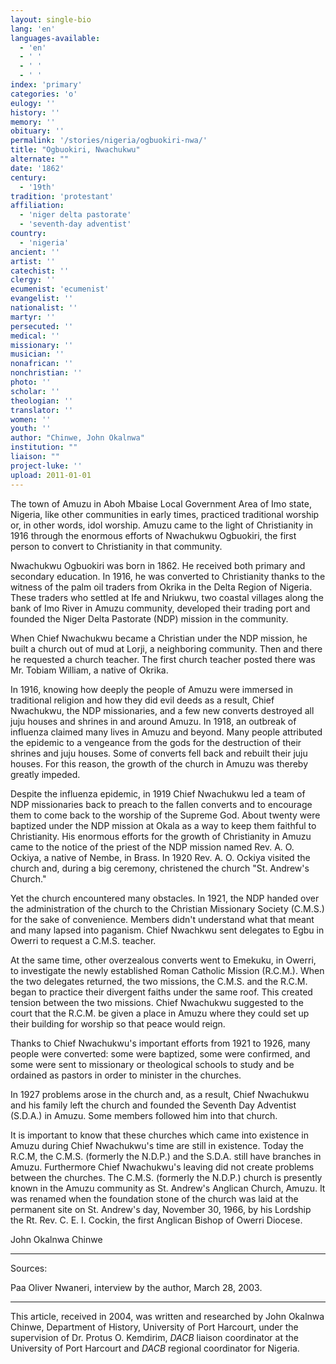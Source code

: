 ```yaml
---
layout: single-bio
lang: 'en'
languages-available:
  - 'en'
  - ' '
  - ' '
  - ' '
index: 'primary'
categories: 'o'
eulogy: ''
history: ''
memory: ''
obituary: ''
permalink: '/stories/nigeria/ogbuokiri-nwa/'
title: "Ogbuokiri, Nwachukwu"
alternate: ""
date: '1862'
century:
  - '19th'
tradition: 'protestant'
affiliation:
  - 'niger delta pastorate'
  - 'seventh-day adventist'
country:
  - 'nigeria'
ancient: ''
artist: ''
catechist: ''
clergy: ''
ecumenist: 'ecumenist'
evangelist: ''
nationalist: ''
martyr: ''
persecuted: ''
medical: ''
missionary: ''
musician: ''
nonafrican: ''
nonchristian: ''
photo: ''
scholar: ''
theologian: ''
translator: ''
women: ''
youth: ''
author: "Chinwe, John Okalnwa"
institution: ""
liaison: ""
project-luke: ''
upload: 2011-01-01
---
```




The town of Amuzu in Aboh Mbaise Local Government Area of Imo state, Nigeria, like other communities in early times, practiced traditional worship or, in other words, idol worship. Amuzu came to the light of Christianity in 1916 through the enormous efforts of Nwachukwu Ogbuokiri, the first person to convert to Christianity in that community.

Nwachukwu Ogbuokiri was born in 1862. He received both primary and secondary education.  In 1916, he was converted to Christianity thanks to the witness of the palm oil traders from Okrika in the Delta Region of Nigeria. These traders who settled at Ife and Nriukwu, two coastal villages along the bank of Imo River in Amuzu community, developed their trading port and founded the Niger Delta Pastorate (NDP) mission in the community.

When Chief Nwachukwu became a Christian under the NDP mission, he built a church out of mud at Lorji, a neighboring community. Then and there he requested a church teacher. The first church teacher posted there was Mr. Tobiam William, a native of Okrika.

In 1916, knowing how deeply the people of Amuzu were immersed in traditional religion and how they did evil deeds as a result, Chief Nwachukwu, the NDP missionaries, and a few new converts destroyed all juju houses and shrines in and around Amuzu.  In 1918, an outbreak of influenza claimed many lives in Amuzu and beyond. Many people attributed the epidemic to a vengeance from the gods for the destruction of their shrines and juju houses. Some of converts fell back and rebuilt their juju houses. For this reason, the growth of the church in Amuzu was thereby greatly impeded.

Despite the influenza epidemic, in 1919 Chief Nwachukwu led a team of NDP missionaries  back to preach to the fallen converts and to encourage them to come back to the worship of the Supreme God.  About twenty were baptized under the NDP mission at Okala as a way to keep them faithful to Christianity. His enormous efforts for the growth of Christianity in Amuzu came to the notice of the priest of the NDP mission named Rev. A. O. Ockiya, a native of Nembe, in Brass. In 1920 Rev. A. O. Ockiya visited the church and, during a big ceremony, christened the church "St. Andrew's Church."

Yet the church encountered many obstacles. In 1921, the NDP handed over the administration of the church to the Christian Missionary Society (C.M.S.) for the sake of convenience. Members didn't understand what that meant and many lapsed into paganism. Chief Nwachkwu sent delegates to Egbu in Owerri to request a C.M.S. teacher.

At the same time, other overzealous converts went to Emekuku, in Owerri, to investigate the newly established Roman Catholic Mission (R.C.M.).  When the two delegates returned, the two missions, the C.M.S. and the R.C.M. began to practice their divergent faiths under the same roof. This created tension between the two missions.  Chief Nwachukwu suggested to the court that the R.C.M.  be given a place in Amuzu where they could set up their building for worship so that peace would reign.

Thanks to Chief Nwachukwu's important efforts from 1921 to 1926, many people were converted: some were baptized, some were confirmed, and some were sent to missionary or theological schools to study and be ordained as pastors in order to minister in the churches.

In 1927 problems arose in the church and, as a result, Chief Nwachukwu and his family left the church and founded the Seventh Day Adventist (S.D.A.) in Amuzu.  Some members followed him into that church.

It is important to know that these churches which came into existence in Amuzu during Chief Nwachukwu's time are still in existence.  Today the R.C.M, the C.M.S. (formerly the N.D.P.) and the S.D.A. still have branches in Amuzu. Furthermore Chief Nwachukwu's leaving did not create problems between the churches. The C.M.S. (formerly the N.D.P.) church is presently known in the Amuzu community as St. Andrew's Anglican Church, Amuzu. It was renamed when the foundation stone of the church was laid at the permanent site on St. Andrew's day, November 30, 1966, by his Lordship the Rt. Rev. C. E. I. Cockin, the first Anglican Bishop of Owerri Diocese.

John Okalnwa Chinwe

---

Sources:

Paa Oliver Nwaneri, interview by the author, March 28, 2003.

---

This article, received in 2004, was written and researched by John Okalnwa Chinwe, Department of History, University of Port Harcourt, under the supervision of Dr. Protus O. Kemdirim, *DACB* liaison coordinator at the University of Port Harcourt and *DACB* regional coordinator for Nigeria.
